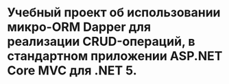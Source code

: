 # Учебный проект об использовании микро-ORM Dapper для реализации CRUD-операций, в стандартном приложении ASP.NET Core MVC для .NET 5.
